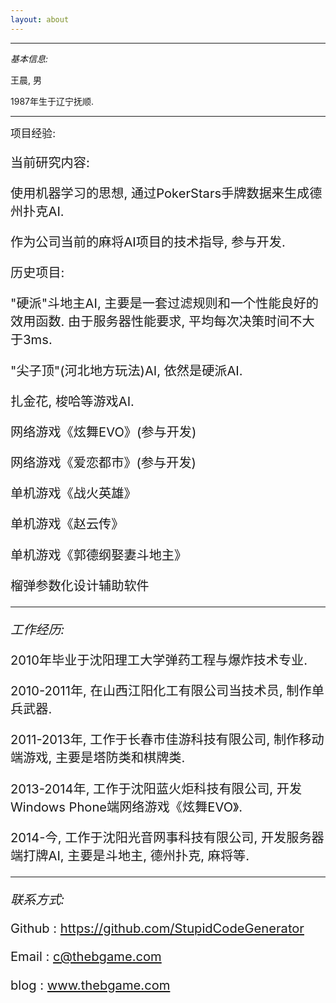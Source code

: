 ```yaml
---
layout: about
---
```


---

*基本信息:*

王晨, 男

1987年生于辽宁抚顺.

---

<big>项目经验:<big>

当前研究内容:

使用机器学习的思想, 通过PokerStars手牌数据来生成德州扑克AI.

作为公司当前的麻将AI项目的技术指导, 参与开发.

历史项目:

"硬派"斗地主AI, 主要是一套过滤规则和一个性能良好的效用函数. 由于服务器性能要求, 平均每次决策时间不大于3ms.

"尖子顶"(河北地方玩法)AI, 依然是硬派AI.

扎金花, 梭哈等游戏AI.

网络游戏《炫舞EVO》(参与开发)

网络游戏《爱恋都市》(参与开发)

单机游戏《战火英雄》

单机游戏《赵云传》

单机游戏《郭德纲娶妻斗地主》

榴弹参数化设计辅助软件

---

*工作经历:*

2010年毕业于沈阳理工大学弹药工程与爆炸技术专业.

2010-2011年, 在山西江阳化工有限公司当技术员, 制作单兵武器.

2011-2013年, 工作于长春市佳游科技有限公司, 制作移动端游戏, 主要是塔防类和棋牌类.

2013-2014年, 工作于沈阳蓝火炬科技有限公司, 开发Windows Phone端网络游戏《炫舞EVO》.

2014-今, 工作于沈阳光音网事科技有限公司, 开发服务器端打牌AI, 主要是斗地主, 德州扑克, 麻将等.

---

*联系方式:*

Github : https://github.com/StupidCodeGenerator

Email : c@thebgame.com

blog : www.thebgame.com